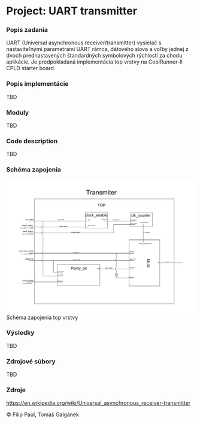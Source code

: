 
# Project: UART transmitter

### Popis zadania
UART (Universal asynchronous receiver/transmitter) vysielač s nastaviteľnými parametrami UART rámca, dátového slova a voľby jednej z dvoch prednastavených štandardných symbolových rýchlostí za chodu aplikácie. Je predpokladaná implementácia top vrstvy na CoolRunner-II CPLD starter board. 



### Popis implementácie

TBD

### Moduly

TBD


### Code description

TBD


### Schéma zapojenia


![](Tx_top_scheme.png)
Schéma zapojenia top vrstvy

### Výsledky

TBD

### Zdrojové súbory

TBD

### Zdroje

<https://en.wikipedia.org/wiki/Universal_asynchronous_receiver-transmitter>



© Filip Paul, Tomáš Galgánek
